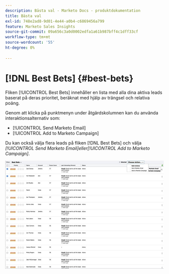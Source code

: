 ```yaml
---
description: Bästa val - Marketo Docs - produktdokumentation
title: Bästa val
exl-id: 748e2ad8-9d01-4e44-a0b4-c6869456a799
feature: Marketo Sales Insights
source-git-commit: 09a656c3a0d0002edfa1a61b987bff4c1dff33cf
workflow-type: tm+mt
source-wordcount: '55'
ht-degree: 0%

---
```


# [!DNL Best Bets] {#best-bets}

Fliken [!UICONTROL Best Bets] innehåller en lista med alla dina aktiva leads baserat på deras prioritet, beräknat med hjälp av trängsel och relativa poäng.

Genom att klicka på punktmenyn under åtgärdskolumnen kan du använda interaktionsalternativ som:

* [!UICONTROL Send Marketo Email]
* [!UICONTROL Add to Marketo Campaign]

Du kan också välja flera leads på fliken [!DNL Best Bets] och välja _[!UICONTROL Send Marketo Email]_eller_[!UICONTROL Add to Marketo Campaign]_.

![](assets/best-bets-1.png)
